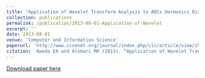```yaml
---
title: "Application of Wavelet Transform Analysis to ADCs Harmonics Distortion"
collection: publications
permalink: /publication/2013-08-01-Application-of-Wavelet
excerpt: ''
date: 2013-08-01
venue: 'Computer and Information Science'
paperurl: 'http://www.ccsenet.org/journal/index.php/cis/article/view/25826'
citation: 'Awada EA and Alomari MH (2013). “Application of Wavelet Transform Analysis to ADCs Harmonics Distortion”, Computer and Information Science, 6(3), 118-124, CCSE.'
---
```


[Download paper here](http://www.ccsenet.org/journal/index.php/cis/article/download/25826/17195)
